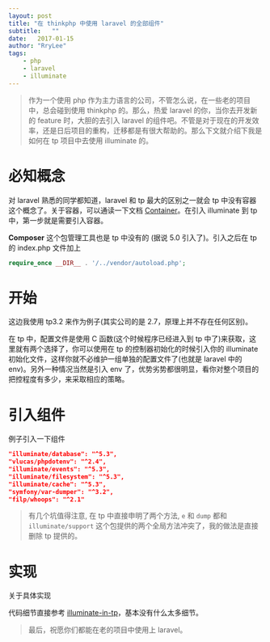 ```yaml
---
layout: post
title: "在 thinkphp 中使用 laravel 的全部组件"
subtitle:   ""
date:   2017-01-15
author: "RryLee"
tags:
    - php
    - laravel
    - illuminate
---
```


> 作为一个使用 php 作为主力语言的公司，不管怎么说，在一些老的项目中，总会碰到使用 thinkphp 的。那么，热爱 laravel 的你，当你去开发新的 feature 时，大胆的去引入 laravel 的组件吧。不管是对于现在的开发效率，还是日后项目的重构，迁移都是有很大帮助的。那么下文就介绍下我是如何在 tp 项目中去使用 illuminate 的。

# 必知概念

对 laravel 熟悉的同学都知道，laravel 和 tp 最大的区别之一就会 tp 中没有容器这个概念了。关于容器，可以通读一下文档 [Container](https://laravel.com/docs/5.3/container)。在引入 illuminate 到 tp 中，第一步就是需要引入容器。

**Composer** 这个包管理工具也是 tp 中没有的 (据说 5.0 引入了)。引入之后在 tp 的 index.php 文件加上

```php
require_once __DIR__ . '/../vendor/autoload.php';
```

# 开始

这边我使用 tp3.2 来作为例子(其实公司的是 2.7，原理上并不存在任何区别)。

在 tp 中，配置文件是使用 C 函数(这个时候程序已经进入到 tp 中了)来获取，这里就有两个选择了，你可以使用在 tp 的控制器初始化的时候引入你的 illuminate 初始化文件，这样你就不必维护一组单独的配置文件了(也就是 laravel 中的 env)。另外一种情况当然是引入 env 了，优势劣势都很明显，看你对整个项目的把控程度有多少，来采取相应的策略。

# 引入组件

例子引入一下组件

```json
"illuminate/database": "^5.3",
"vlucas/phpdotenv": "^2.4",
"illuminate/events": "^5.3",
"illuminate/filesystem": "^5.3",
"illuminate/cache": "^5.3",
"symfony/var-dumper": "^3.2",
"filp/whoops": "^2.1"
```

> 有几个坑值得注意, 在 tp 中直接申明了两个方法, `e` 和 `dump` 都和 `illuminate/support` 这个包提供的两个全局方法冲突了，我的做法是直接删除 tp 提供的。

# 实现

关于具体实现

代码细节直接参考 [illuminate-in-tp](https://github.com/RryLee/illuminate-in-tp)，基本没有什么太多细节。

> 最后，祝愿你们都能在老的项目中使用上 laravel。
